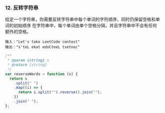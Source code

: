 ### 12. 反转字符串

给定一个字符串，你需要反转字符串中每个单词的字符顺序，同时仍保留空格和单词的初始顺序
在字符串中，每个单词由单个空格分隔，并且字符串中不会有任何额外的空格。

```
输入："Let's take LeetCode contest"
输出："s'teL ekat edoCteeL tsetnoc"
```

```js
/**
 * @param {string} s
 * @return {string}
 */
var reverseWords = function (s) {
  return s
    .split(" ")
    .map((i) => {
      return i.split("").reverse().join("");
    })
    .join(" ");
};
```

